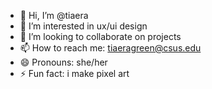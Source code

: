 - 👋 Hi, I’m @tiaera
- 👀 I’m interested in ux/ui design
- 💞️ I’m looking to collaborate on projects
- 📫 How to reach me: tiaeragreen@csus.edu
- 😄 Pronouns: she/her
- ⚡ Fun fact: i make pixel art

<!---
tiaera/tiaera is a ✨ special ✨ repository because its `README.md` (this file) appears on your GitHub profile.
You can click the Preview link to take a look at your changes.
--->
